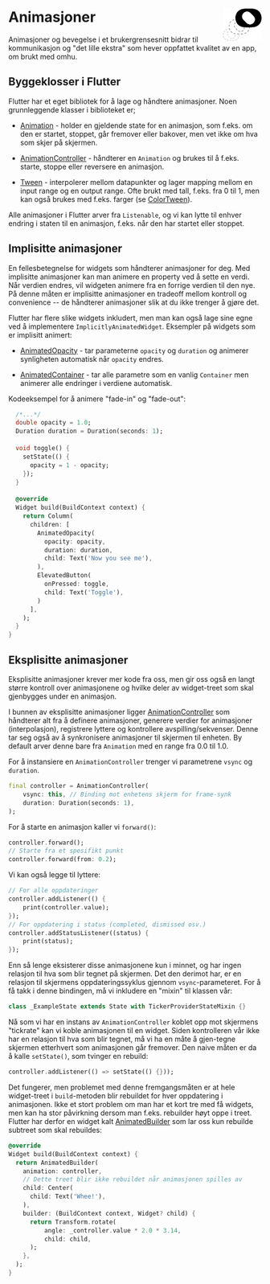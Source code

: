 # Animasjoner <img style="float: right;" src="assets/icon/foreground.svg" height="64px"/>

Animasjoner og bevegelse i et brukergrensesnitt bidrar til kommunikasjon og "det lille ekstra" som hever oppfattet kvalitet av en app, om brukt med omhu.

## Byggeklosser i Flutter

Flutter har et eget bibliotek for å lage og håndtere animasjoner. Noen grunnleggende klasser i biblioteket er;

- [Animation](https://api.flutter.dev/flutter/animation/Animation-class.html) - holder en gjeldende state for en animasjon, som f.eks. om den er startet, stoppet, går fremover eller bakover, men vet ikke om hva som skjer på skjermen.

- [AnimationController](https://api.flutter.dev/flutter/animation/AnimationController-class.html) - håndterer en `Animation` og brukes til å f.eks. starte, stoppe eller reversere en animasjon.

- [Tween](https://api.flutter.dev/flutter/animation/Tween-class.html) - interpolerer mellom datapunkter og lager mapping mellom en input range og en output range. Ofte brukt med tall, f.eks. fra 0 til 1, men kan også brukes med f.eks. farger (se [ColorTween](https://api.flutter.dev/flutter/animation/ColorTween-class.html)).

Alle animasjoner i Flutter arver fra `Listenable`, og vi kan lytte til enhver endring i staten til en animasjon, f.eks. når den har startet eller stoppet.

## Implisitte animasjoner

En fellesbetegnelse for widgets som håndterer animasjoner for deg. Med implisitte animasjoner kan man animere en property ved å sette en verdi. Når verdien endres, vil widgeten animere fra en forrige verdien til den nye. På denne måten er implisitte animasjoner en tradeoff mellom kontroll og convenience -- de håndterer animasjoner slik at du ikke trenger å gjøre det.

Flutter har flere slike widgets inkludert, men man kan også lage sine egne ved å implementere `ImplicitlyAnimatedWidget`. Eksempler på widgets som er implisitt animert:

- [AnimatedOpacity](https://api.flutter.dev/flutter/widgets/AnimatedOpacity-class.html) - tar parameterne `opacity` og `duration` og animerer synligheten automatisk når `opacity` endres.

- [AnimatedContainer](https://api.flutter.dev/flutter/widgets/AnimatedContainer-class.html) - tar alle parametre som en vanlig `Container` men animerer alle endringer i verdiene automatisk.

Kodeeksempel for å animere "fade-in" og "fade-out":

```dart
  /*...*/
  double opacity = 1.0;
  Duration duration = Duration(seconds: 1);

  void toggle() {
    setState(() {
      opacity = 1 - opacity;
    });
  }

  @override
  Widget build(BuildContext context) {
    return Column(
      children: [
        AnimatedOpacity(
          opacity: opacity,
          duration: duration,
          child: Text('Now you see me'),
        ),
        ElevatedButton(
          onPressed: toggle,
          child: Text('Toggle'),
        )
      ],
    );
  }
}
```

## Eksplisitte animasjoner

Eksplisitte animasjoner krever mer kode fra oss, men gir oss også en langt større kontroll over animasjonene og hvilke deler av widget-treet som skal gjenbygges under en animasjon.

I bunnen av eksplisitte animasjoner ligger [AnimationController](https://api.flutter.dev/flutter/animation/AnimationController-class.html) som håndterer alt fra å definere animasjoner, generere verdier for animasjoner (interpolasjon), registrere lyttere og kontrollere avspilling/sekvenser. Denne tar seg også av å synkronisere animasjoner til skjermen til enheten. By default arver denne bare fra `Animation` med en range fra 0.0 til 1.0.

For å instansiere en `AnimationController` trenger vi parametrene `vsync` og `duration`.

```dart
final controller = AnimationController(
    vsync: this, // Binding mot enhetens skjerm for frame-synk
    duration: Duration(seconds: 1),
);
```

For å starte en animasjon kaller vi `forward()`:

```dart
controller.forward();
// Starte fra et spesifikt punkt
controller.forward(from: 0.2);
```

Vi kan også legge til lyttere:

```dart
// For alle oppdateringer
controller.addListener(() {
    print(controller.value);
});
// For oppdatering i status (completed, dismissed osv.)
controller.addStatusListener((status) {
    print(status);
});
```

Enn så lenge eksisterer disse animasjonene kun i minnet, og har ingen relasjon til hva som blir tegnet på skjermen. Det den derimot har, er en relasjon til skjermens oppdateringssyklus gjennom `vsync`-parameteret. For å få takk i denne bindingen, må vi inkludere en "mixin" til klassen vår:

```dart
class _ExampleState extends State with TickerProviderStateMixin {}
```

Nå som vi har en instans av `AnimationController` koblet opp mot skjermens "tickrate" kan vi koble animasjonen til en widget. Siden kontrolleren vår ikke har en relasjon til hva som blir tegnet, må vi ha en måte å gjen-tegne skjermen etterhvert som animasjonen går fremover. Den naive måten er da å kalle `setState()`, som tvinger en rebuild:

```dart
controller.addListener(() => setState(() {}));
```

Det fungerer, men problemet med denne fremgangsmåten er at hele widget-treet i `build`-metoden blir rebuildet for hver oppdatering i animasjonen. Ikke et stort problem om man har et kort tre med få widgets, men kan ha stor påvirkning dersom man f.eks. rebuilder høyt oppe i treet. Flutter har derfor en widget kalt [AnimatedBuilder](https://api.flutter.dev/flutter/widgets/AnimatedBuilder-class.html) som lar oss kun rebuilde subtreet som skal rebuildes:

```dart
@override
Widget build(BuildContext context) {
  return AnimatedBuilder(
    animation: controller,
    // Dette treet blir ikke rebuildet når animasjonen spilles av
    child: Center(
      child: Text('Whee!'),
    ),
    builder: (BuildContext context, Widget? child) {
      return Transform.rotate(
          angle: _controller.value * 2.0 * 3.14,
          child: child,
      );
    },
  );
}
```
